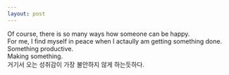 ```yaml
---
layout: post
---
```

  

Of course, there is so many ways how someone can be happy.  
For me, I find myself in peace when I actaully am getting something done.  
Something productive.  
Making something.  
거기서 오는 성취감이 가장 불안하지 않게 하는듯하다.  
